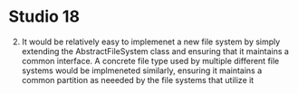 # Studio 18

2. It would be relatively easy to implemenet a new file system by simply extending the AbstractFileSystem class and ensuring that it maintains a common interface. A concrete file type used by multiple different file systems would be implmeneted similarly, ensuring it maintains a common partition as neeeded by the file systems that utilize it